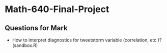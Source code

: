 # Math-640-Final-Project

## Questions for Mark

* How to interpret diagnostics for tweetstorm variable (correlation, etc.)? (sandbox.R)
